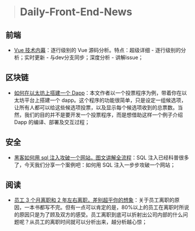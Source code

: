 
> # Daily-Front-End-News

## 前端

- [Vue 技术内幕](http://hcysun.me/vue-design/)：逐行级别的 Vue 源码分析。特点：超级详细 - 逐行级别的分析；实时更新 - 与dev分支同步；深度分析 - 讲解issue；

## 区块链

- [如何在以太坊上搭建一个 Dapp](http://t.cn/RBJiJQk)：本文作者以一个投票程序为例，带着你在以太坊平台上搭建一个 dapp。这个程序的功能很简单，只是设定一组候选项，让所有人都可以给这些候选项投票，以及显示每个候选项收到的总票数。当然，我们的目的并不是要开发一个投票程序，而是想借助这样一个例子介绍 Dapp 的编译、部署及交互过程；

## 安全

- [黑客如何用 sql 注入攻破一个网站，图文讲解全流程](http://t.cn/RBJiDvx)：SQL 注入已经科普很多了，今天我们分享一个案例吧：如何用 SQL 注入一步步攻破一个网站；

## 阅读

- [员工 3 个月离职和 2 年左右离职，差别超乎你的想象](http://cj.sina.com.cn/article/detail/1279746217/549770)：关于员工离职的原因，一本书都写不完。但有一点可以肯定的是，80%以上的员工在离职时所说的原因只是为了顾及双方的感受。员工离职到底可以折射出公司内部的什么问题呢？从员工的离职时间就可以分析出来，越分析越心惊；